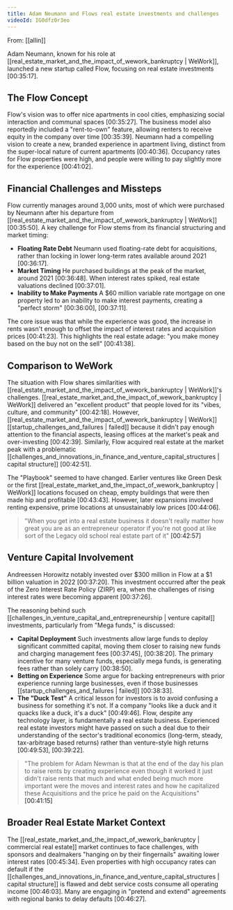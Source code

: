 ```yaml
---
title: Adam Neumann and Flows real estate investments and challenges
videoId: IG0dfz0r3eo
---
```


From: [[allin]] <br/> 

Adam Neumann, known for his role at [[real_estate_market_and_the_impact_of_wework_bankruptcy | WeWork]], launched a new startup called Flow, focusing on real estate investments <a class="yt-timestamp" data-t="00:35:17">[00:35:17]</a>.

## The Flow Concept
Flow's vision was to offer nice apartments in cool cities, emphasizing social interaction and communal spaces <a class="yt-timestamp" data-t="00:35:27">[00:35:27]</a>. The business model also reportedly included a "rent-to-own" feature, allowing renters to receive equity in the company over time <a class="yt-timestamp" data-t="00:35:39">[00:35:39]</a>. Neumann had a compelling vision to create a new, branded experience in apartment living, distinct from the super-local nature of current apartments <a class="yt-timestamp" data-t="00:40:36">[00:40:36]</a>. Occupancy rates for Flow properties were high, and people were willing to pay slightly more for the experience <a class="yt-timestamp" data-t="00:41:02">[00:41:02]</a>.

## Financial Challenges and Missteps
Flow currently manages around 3,000 units, most of which were purchased by Neumann after his departure from [[real_estate_market_and_the_impact_of_wework_bankruptcy | WeWork]] <a class="yt-timestamp" data-t="00:35:50">[00:35:50]</a>. A key challenge for Flow stems from its financial structuring and market timing:
*   **Floating Rate Debt** Neumann used floating-rate debt for acquisitions, rather than locking in lower long-term rates available around 2021 <a class="yt-timestamp" data-t="00:36:17">[00:36:17]</a>.
*   **Market Timing** He purchased buildings at the peak of the market, around 2021 <a class="yt-timestamp" data-t="00:36:48">[00:36:48]</a>. When interest rates spiked, real estate valuations declined <a class="yt-timestamp" data-t="00:37:01">[00:37:01]</a>.
*   **Inability to Make Payments** A $60 million variable rate mortgage on one property led to an inability to make interest payments, creating a "perfect storm" <a class="yt-timestamp" data-t="00:36:00">[00:36:00]</a>, <a class="yt-timestamp" data-t="00:37:11">[00:37:11]</a>.

The core issue was that while the experience was good, the increase in rents wasn't enough to offset the impact of interest rates and acquisition prices <a class="yt-timestamp" data-t="00:41:23">[00:41:23]</a>. This highlights the real estate adage: "you make money based on the buy not on the sell" <a class="yt-timestamp" data-t="00:41:38">[00:41:38]</a>.

## Comparison to WeWork
The situation with Flow shares similarities with [[real_estate_market_and_the_impact_of_wework_bankruptcy | WeWork]]'s challenges. [[real_estate_market_and_the_impact_of_wework_bankruptcy | WeWork]] delivered an "excellent product" that people loved for its "vibes, culture, and community" <a class="yt-timestamp" data-t="00:42:18">[00:42:18]</a>. However, [[real_estate_market_and_the_impact_of_wework_bankruptcy | WeWork]] [[startup_challenges_and_failures | failed]] because it didn't pay enough attention to the financial aspects, leasing offices at the market's peak and over-investing <a class="yt-timestamp" data-t="00:42:39">[00:42:39]</a>. Similarly, Flow acquired real estate at the market peak with a problematic [[challenges_and_innovations_in_finance_and_venture_capital_structures | capital structure]] <a class="yt-timestamp" data-t="00:42:51">[00:42:51]</a>.

The "Playbook" seemed to have changed. Earlier ventures like Green Desk or the first [[real_estate_market_and_the_impact_of_wework_bankruptcy | WeWork]] locations focused on cheap, empty buildings that were then made hip and profitable <a class="yt-timestamp" data-t="00:43:43">[00:43:43]</a>. However, later expansions involved renting expensive, prime locations at unsustainably low prices <a class="yt-timestamp" data-t="00:44:06">[00:44:06]</a>.

> "When you get into a real estate business it doesn't really matter how great you are as an entrepreneur operator if you're not good at like sort of the Legacy old school real estate part of it" <a class="yt-timestamp" data-t="00:42:57">[00:42:57]</a>

## Venture Capital Involvement
Andreessen Horowitz notably invested over $300 million in Flow at a $1 billion valuation in 2022 <a class="yt-timestamp" data-t="00:37:20">[00:37:20]</a>. This investment occurred after the peak of the Zero Interest Rate Policy (ZIRP) era, when the challenges of rising interest rates were becoming apparent <a class="yt-timestamp" data-t="00:37:26">[00:37:26]</a>.

The reasoning behind such [[challenges_in_venture_capital_and_entrepreneurship | venture capital]] investments, particularly from "Mega funds," is discussed:
*   **Capital Deployment** Such investments allow large funds to deploy significant committed capital, moving them closer to raising new funds and charging management fees <a class="yt-timestamp" data-t="00:37:45">[00:37:45]</a>, <a class="yt-timestamp" data-t="00:38:20">[00:38:20]</a>. The primary incentive for many venture funds, especially mega funds, is generating fees rather than solely carry <a class="yt-timestamp" data-t="00:38:50">[00:38:50]</a>.
*   **Betting on Experience** Some argue for backing entrepreneurs with prior experience running large businesses, even if those businesses [[startup_challenges_and_failures | failed]] <a class="yt-timestamp" data-t="00:38:33">[00:38:33]</a>.
*   **The "Duck Test"** A critical lesson for investors is to avoid confusing a business for something it's not. If a company "looks like a duck and it quacks like a duck, it's a duck" <a class="yt-timestamp" data-t="00:49:46">[00:49:46]</a>. Flow, despite any technology layer, is fundamentally a real estate business. Experienced real estate investors might have passed on such a deal due to their understanding of the sector's traditional economics (long-term, steady, tax-arbitrage based returns) rather than venture-style high returns <a class="yt-timestamp" data-t="00:49:53">[00:49:53]</a>, <a class="yt-timestamp" data-t="00:39:22">[00:39:22]</a>.

> "The problem for Adam Newman is that at the end of the day his plan to raise rents by creating experience even though it worked it just didn't raise rents that much and what ended being much more important were the moves and interest rates and how he capitalized these Acquisitions and the price he paid on the Acquisitions" <a class="yt-timestamp" data-t="00:41:15">[00:41:15]</a>

## Broader Real Estate Market Context
The [[real_estate_market_and_the_impact_of_wework_bankruptcy | commercial real estate]] market continues to face challenges, with sponsors and dealmakers "hanging on by their fingernails" awaiting lower interest rates <a class="yt-timestamp" data-t="00:45:34">[00:45:34]</a>. Even properties with high occupancy rates can default if the [[challenges_and_innovations_in_finance_and_venture_capital_structures | capital structure]] is flawed and debt service costs consume all operating income <a class="yt-timestamp" data-t="00:46:03">[00:46:03]</a>. Many are engaging in "pretend and extend" agreements with regional banks to delay defaults <a class="yt-timestamp" data-t="00:46:27">[00:46:27]</a>.